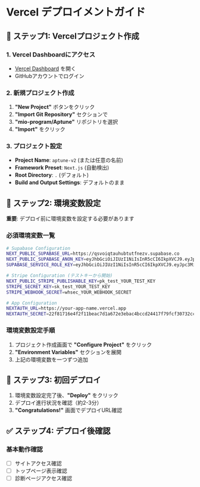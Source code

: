 # Vercel デプロイメントガイド

## 🚀 ステップ1: Vercelプロジェクト作成

### 1. Vercel Dashboardにアクセス
- [Vercel Dashboard](https://vercel.com/dashboard) を開く
- GitHubアカウントでログイン

### 2. 新規プロジェクト作成
1. **"New Project"** ボタンをクリック
2. **"Import Git Repository"** セクションで
3. **"mio-program/Aptune"** リポジトリを選択
4. **"Import"** をクリック

### 3. プロジェクト設定
- **Project Name**: `aptune-v2` (または任意の名前)
- **Framework Preset**: `Next.js` (自動検出)
- **Root Directory**: `.` (デフォルト)
- **Build and Output Settings**: デフォルトのまま

## 🔧 ステップ2: 環境変数設定

**重要**: デプロイ前に環境変数を設定する必要があります

### 必須環境変数一覧

```bash
# Supabase Configuration
NEXT_PUBLIC_SUPABASE_URL=https://qsvoiqtauhubtutfnezv.supabase.co
NEXT_PUBLIC_SUPABASE_ANON_KEY=eyJhbGciOiJIUzI1NiIsInR5cCI6IkpXVCJ9.eyJpc3MiOiJzdXBhYmFzZSIsInJlZiI6InFzdm9pcXRhdWh1YnR1dGZuZXp2Iiwicm9sZSI6ImFub24iLCJpYXQiOjE3NTExMDk2OTAsImV4cCI6MjA2NjY4NTY5MH0.OcA6ytcErxmqkcj_JeYyhvUoVxyfAvLvZeJipw4fdZk
SUPABASE_SERVICE_ROLE_KEY=eyJhbGciOiJIUzI1NiIsInR5cCI6IkpXVCJ9.eyJpc3MiOiJzdXBhYmFzZSIsInJlZiI6InFzdm9pcXRhdWh1YnR1dGZuZXp2Iiwicm9sZSI6InNlcnZpY2Vfcm9sZSIsImlhdCI6MTc1MTEwOTY5MCwiZXhwIjoyMDY2Njg1NjkwfQ.LJ_hT_pZ0IH6-T1DBPsCRV_6AYE6dcbPQN7V1heqs2w

# Stripe Configuration (テストキーから開始)
NEXT_PUBLIC_STRIPE_PUBLISHABLE_KEY=pk_test_YOUR_TEST_KEY
STRIPE_SECRET_KEY=sk_test_YOUR_TEST_KEY
STRIPE_WEBHOOK_SECRET=whsec_YOUR_WEBHOOK_SECRET

# App Configuration
NEXTAUTH_URL=https://your-app-name.vercel.app
NEXTAUTH_SECRET=22f81716e4f2f11beac7d1a672e3ebac4bccd24417f79fcf30732cc22c984dc0
```

### 環境変数設定手順
1. プロジェクト作成画面で **"Configure Project"** をクリック
2. **"Environment Variables"** セクションを展開
3. 上記の環境変数を一つずつ追加

## 🎯 ステップ3: 初回デプロイ

1. 環境変数設定完了後、**"Deploy"** をクリック
2. デプロイ進行状況を確認（約2-3分）
3. **"Congratulations!"** 画面でデプロイURL確認

## ✅ ステップ4: デプロイ後確認

### 基本動作確認
- [ ] サイトアクセス確認
- [ ] トップページ表示確認
- [ ] 診断ページアクセス確認